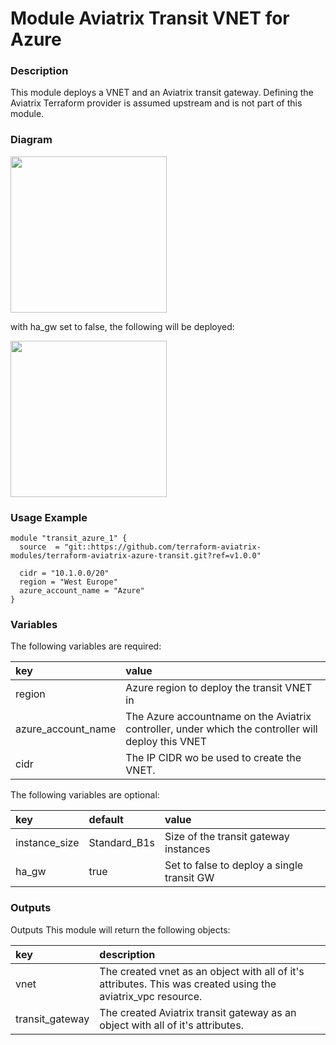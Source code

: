 # Module Aviatrix Transit VNET for Azure

### Description
This module deploys a VNET and an Aviatrix transit gateway. Defining the Aviatrix Terraform provider is assumed upstream and is not part of this module.

### Diagram
<img src="https://dhagens-repository-images-public.s3.eu-central-1.amazonaws.com/terraform-aviatrix-azure-transit/module-aviatrix-transit-vpc-for-azure-ha.png"  height="250">

with ha_gw set to false, the following will be deployed:

<img src="https://dhagens-repository-images-public.s3.eu-central-1.amazonaws.com/terraform-aviatrix-azure-transit/module-aviatrix-transit-vpc-for-azure.png"  height="250">

### Usage Example
```
module "transit_azure_1" {
  source  = "git::https://github.com/terraform-aviatrix-modules/terraform-aviatrix-azure-transit.git?ref=v1.0.0"

  cidr = "10.1.0.0/20"
  region = "West Europe"
  azure_account_name = "Azure"
}
```

### Variables
The following variables are required:

key | value
:--- | :---
region | Azure region to deploy the transit VNET in
azure_account_name | The Azure accountname on the Aviatrix controller, under which the controller will deploy this VNET
cidr | The IP CIDR wo be used to create the VNET.

The following variables are optional:

key | default | value
:---|:---|:---
instance_size | Standard_B1s | Size of the transit gateway instances
ha_gw | true | Set to false to deploy a single transit GW

### Outputs
Outputs
This module will return the following objects:

key | description
:--- | :---
vnet | The created vnet as an object with all of it's attributes. This was created using the aviatrix_vpc resource.
transit_gateway | The created Aviatrix transit gateway as an object with all of it's attributes.
